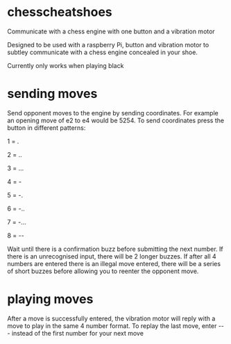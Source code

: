 # chesscheatshoes
Communicate with a chess engine with one button and a vibration motor

Designed to be used with a raspberry Pi, button and vibration motor to subtley communicate with a chess engine concealed in your shoe. 

Currently only works when playing black

# sending moves 
Send opponent moves to the engine by sending coordinates. For example an opening move of e2 to e4 would be 5254. 
To send coordinates press the button in different patterns:

1 = . 

2 = .. 

3 = ...

4 = -

5 = -.

6 = -..

7 = -... 

8 = --


Wait until there is a confirmation buzz before submitting the next number. If there is an unrecognised input, there will be 2 longer buzzes. If after all 4 numbers are entered there is an illegal move entered, there will be a series of short buzzes before allowing you to reenter the opponent move. 

# playing moves
After a move is successfully entered, the vibration motor will reply with a move to play in the same 4 number format. To replay the last move, enter --- instead of the first number for your next move

